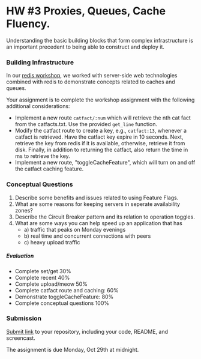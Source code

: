 # HW #3 Proxies, Queues, Cache Fluency.

Understanding the basic building blocks that form complex infrastructure is an important precedent to being able to construct and deploy it.

### Building Infrastructure

In our [redis workshop](https://github.com/CSC-DevOps/Queues), we worked with server-side web technologies combined with redis to demonstrate concepts related to caches and queues.

Your assignment is to complete the workshop assignment with the following additional considerations:

* Implement a new route `catfact/:num` which will retrieve the nth cat fact from the catfacts.txt. Use the provided `get_line` function.
* Modify the catfact route to create a key, e.g., `catfact:13`, whenever a catfact is retrieved. Have the catfact key expire in 10 seconds. Next, retrieve the key from redis if it is available, otherwise, retrieve it from disk. Finally, in addition to returning the catfact, also return the time in ms to retrieve the key.
* Implement a new route, "toggleCacheFeature", which will turn on and off the catfact caching feature.

### Conceptual Questions

1. Describe some benefits and issues related to using Feature Flags.
2. What are some reasons for keeping servers in seperate availability zones?
3. Describe the Circuit Breaker pattern and its relation to operation toggles.
4. What are some ways you can help speed up an application that has
   - a) traffic that peaks on Monday evenings
   - b) real time and concurrent connections with peers
   - c) heavy upload traffic

##### Evaluation

- Complete set/get 30%
- Complete recent 40%
- Complete upload/meow 50%
- Complete catfact route and caching: 60%
- Demonstrate toggleCacheFeature: 80%
- Complete conceptual questions 100%

### Submission

[Submit link](https://docs.google.com/forms/d/e/1FAIpQLSchUA_qNl7t7VlWlwIdKJMXvNfFA63UZipVqs_SGWo4_SWoWA/viewform?usp=sf_link) to your repository, including your code, README, and screencast.

The assignment is due Monday, Oct 29th at midnight.
